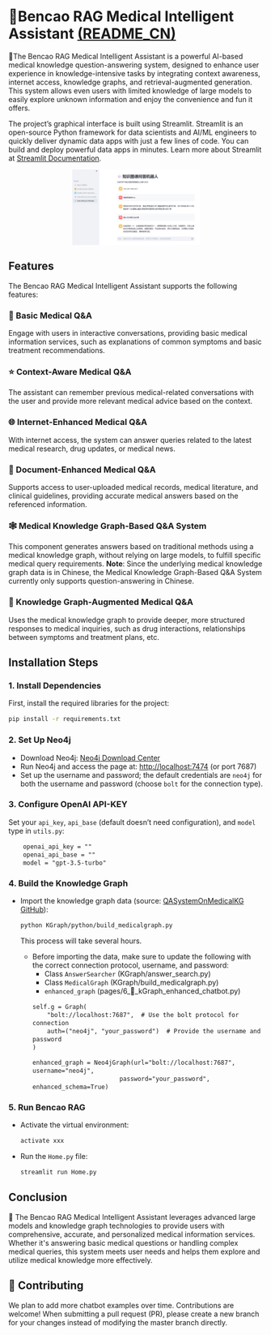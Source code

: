 # 🌿Bencao RAG Medical Intelligent Assistant [(README_CN)](README_CN.md)

🌿The Bencao RAG Medical Intelligent Assistant is a powerful AI-based medical knowledge question-answering system, designed to enhance user experience in knowledge-intensive tasks by integrating context awareness, internet access, knowledge graphs, and retrieval-augmented generation. This system allows even users with limited knowledge of large models to easily explore unknown information and enjoy the convenience and fun it offers.

The project’s graphical interface is built using Streamlit. Streamlit is an open-source Python framework for data scientists and AI/ML engineers to quickly deliver dynamic data apps with just a few lines of code. You can build and deploy powerful data apps in minutes. Learn more about Streamlit at [Streamlit Documentation](https://docs.streamlit.io/).

<p align="center">
  <img align="middle" src="figure/show.png" style="max-width: 50%; height: auto;" alt="BencaoRAG"/>
</p>

## Features

The Bencao RAG Medical Intelligent Assistant supports the following features:

### 💬 Basic Medical Q&A
Engage with users in interactive conversations, providing basic medical information services, such as explanations of common symptoms and basic treatment recommendations.

### ⭐ Context-Aware Medical Q&A
The assistant can remember previous medical-related conversations with the user and provide more relevant medical advice based on the context.

### 🌐 Internet-Enhanced Medical Q&A
With internet access, the system can answer queries related to the latest medical research, drug updates, or medical news.

### 📄 Document-Enhanced Medical Q&A
Supports access to user-uploaded medical records, medical literature, and clinical guidelines, providing accurate medical answers based on the referenced information.

### 🕸️ Medical Knowledge Graph-Based Q&A System
This component generates answers based on traditional methods using a medical knowledge graph, without relying on large models, to fulfill specific medical query requirements. **Note**: Since the underlying medical knowledge graph data is in Chinese, the Medical Knowledge Graph-Based Q&A System currently only supports question-answering in Chinese.

### 🧀 Knowledge Graph-Augmented Medical Q&A
Uses the medical knowledge graph to provide deeper, more structured responses to medical inquiries, such as drug interactions, relationships between symptoms and treatment plans, etc.

## Installation Steps

### 1. Install Dependencies
First, install the required libraries for the project:
```sh
pip install -r requirements.txt
```

### 2. Set Up Neo4j
- Download Neo4j: [Neo4j Download Center](https://neo4j.com/download-center/)
- Run Neo4j and access the page at: [http://localhost:7474](http://localhost:7474) (or port 7687)
- Set up the username and password; the default credentials are `neo4j` for both the username and password (choose `bolt` for the connection type).

### 3. Configure OpenAI API-KEY
Set your `api_key`, `api_base` (default doesn’t need configuration), and `model` type in `utils.py`:
```
    openai_api_key = ""
    openai_api_base = ""
    model = "gpt-3.5-turbo"
```

### 4. Build the Knowledge Graph
- Import the knowledge graph data (source: [QASystemOnMedicalKG GitHub](https://github.com/liuhuanyong/QASystemOnMedicalKG)):
    ```sh
    python KGraph/python/build_medicalgraph.py
    ```
    This process will take several hours.

  - Before importing the data, make sure to update the following with the correct connection protocol, username, and password:
    - Class `AnswerSearcher` (KGraph/answer_search.py)
    - Class `MedicalGraph` (KGraph/build_medicalgraph.py)
    - `enhanced_graph` (pages/6_🧀_kGraph_enhanced_chatbot.py)
    ```
    self.g = Graph(
        "bolt://localhost:7687",  # Use the bolt protocol for connection
        auth=("neo4j", "your_password")  # Provide the username and password
    )
    ```
    ```
    enhanced_graph = Neo4jGraph(url="bolt://localhost:7687", username="neo4j",
                            password="your_password", enhanced_schema=True)
    ```

### 5. Run Bencao RAG
- Activate the virtual environment:
    ```sh
    activate xxx
    ```

- Run the `Home.py` file:
    ```sh
    streamlit run Home.py
    ```

## Conclusion

🌿 The Bencao RAG Medical Intelligent Assistant leverages advanced large models and knowledge graph technologies to provide users with comprehensive, accurate, and personalized medical information services. Whether it's answering basic medical questions or handling complex medical queries, this system meets user needs and helps them explore and utilize medical knowledge more effectively.

## 💁 Contributing

We plan to add more chatbot examples over time. Contributions are welcome! When submitting a pull request (PR), please create a new branch for your changes instead of modifying the master branch directly.
